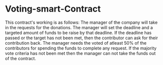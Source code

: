 # Voting-smart-Contract
This contract's working is as follows:
The manager of the company will take in the requests for the donations.
The manager will set the deadline and a targeted amount of funds to be raise by that deadline.
If the deadline has passed or the target has not been met, then the contributor can ask for their contribution back.
The manager needs the voted of atleast 50% of the contributors for spending the funds to complete any request.
If the majority vote criteria has not been met then the manager can not take the funds out of the contract.
